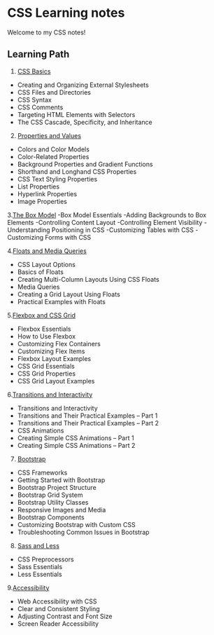 # CSS Learning notes
Welcome to my CSS notes!

## Learning Path
1. [CSS Basics](01-css-basics.md)
- Creating and Organizing External Stylesheets
- CSS Files and Directories
- CSS Syntax
- CSS Comments
- Targeting HTML Elements with Selectors
- The CSS Cascade, Specificity, and Inheritance

2. [Properties and Values](02-properties-and-values.md)
- Colors and Color Models
- Color-Related Properties
- Background Properties and Gradient Functions
- Shorthand and Longhand CSS Properties
- CSS Text Styling Properties
- List Properties
- Hyperlink Properties
- Image Properties

3.[The Box Model](03-the-box-model.md)
-Box Model Essentials
-Adding Backgrounds to Box Elements
-Controlling Content Layout
-Controlling Element Visibility
-Understanding Positioning in CSS
-Customizing Tables with CSS
-Customizing Forms with CSS

4.[Floats and Media Queries](04-floats-and-media-queries.md)
- CSS Layout Options
- Basics of Floats
- Creating Multi-Column Layouts Using CSS Floats
- Media Queries
- Creating a Grid Layout Using Floats
- Practical Examples with Floats

5.[Flexbox and CSS Grid](05-flexbox-and-css-grid.md)
- Flexbox Essentials
- How to Use Flexbox
- Customizing Flex Containers
- Customizing Flex Items
- Flexbox Layout Examples
- CSS Grid Essentials
- CSS Grid Properties
- CSS Grid Layout Examples

6.[Transitions and Interactivity](06-transitions-and-interactivity.md)
- Transitions and Interactivity
- Transitions and Their Practical Examples – Part 1
- Transitions and Their Practical Examples – Part 2
- CSS Animations
- Creating Simple CSS Animations – Part 1
- Creating Simple CSS Animations – Part 2

7. [Bootstrap](07-bootstrap.md)
- CSS Frameworks
- Getting Started with Bootstrap
- Bootstrap Project Structure
- Bootstrap Grid System
- Bootstrap Utility Classes
- Responsive Images and Media
- Bootstrap Components
- Customizing Bootstrap with Custom CSS
- Troubleshooting Common Issues in Bootstrap

8. [Sass and Less](08-sass-and-less.md)
- CSS Preprocessors
- Sass Essentials
- Less Essentials

9.[Accessibility](09-accessibility.md)
- Web Accessibility with CSS
- Clear and Consistent Styling
- Adjusting Contrast and Font Size
- Screen Reader Accessibility

